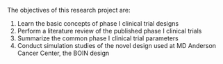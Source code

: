The objectives of this research project are:
1.	Learn the basic concepts of phase I clinical trial designs
2.	Perform a literature review of the published phase I clinical trials 
3.	Summarize the common phase I clinical trial parameters
4.	Conduct simulation studies of the novel design used at MD Anderson Cancer Center, the BOIN design

